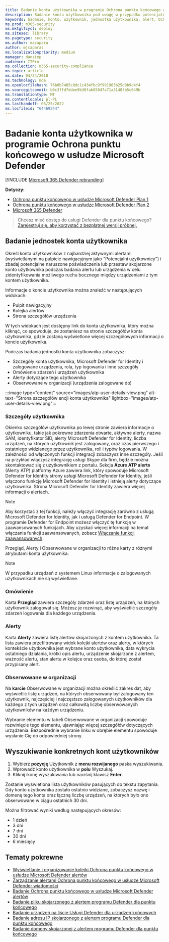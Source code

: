 ```yaml
---
title: Badanie konta użytkownika w programie Ochrona punktu końcowego w usłudze Microsoft Defender
description: Badanie konta użytkownika pod uwagę w przypadku potencjalnego naruszenia poświadczeń lub przeskok na skojarzone konto użytkownika w trakcie badania.
keywords: badanie, konto, użytkownik, jednostka użytkownika, alert, Ochrona punktu końcowego w usłudze Microsoft Defender
ms.prod: m365-security
ms.mktglfcycl: deploy
ms.sitesec: library
ms.pagetype: security
ms.author: macapara
author: mjcaparas
ms.localizationpriority: medium
manager: dansimp
audience: ITPro
ms.collection: m365-security-compliance
ms.topic: article
ms.date: 04/24/2018
ms.technology: mde
ms.openlocfilehash: 76b0b7405c8dc1c434fbc9f991903b25d8b9d4f4
ms.sourcegitcommit: b0c3ffd7ddee9b30fab85047a71a31483b5c649b
ms.translationtype: MT
ms.contentlocale: pl-PL
ms.lasthandoff: 03/25/2022
ms.locfileid: "64469344"
---
```

# <a name="investigate-a-user-account-in-microsoft-defender-for-endpoint"></a>Badanie konta użytkownika w programie Ochrona punktu końcowego w usłudze Microsoft Defender

[!INCLUDE [Microsoft 365 Defender rebranding](../../includes/microsoft-defender.md)]

**Dotyczy:**
- [Ochrona punktu końcowego w usłudze Microsoft Defender Plan 1](https://go.microsoft.com/fwlink/p/?linkid=2154037)
- [Ochrona punktu końcowego w usłudze Microsoft Defender Plan 2](https://go.microsoft.com/fwlink/p/?linkid=2154037)
- [Microsoft 365 Defender](https://go.microsoft.com/fwlink/?linkid=2118804)


> Chcesz mieć dostęp do usługi Defender dla punktu końcowego? [Zarejestruj się, aby korzystać z bezpłatnej wersji próbnej.](https://signup.microsoft.com/create-account/signup?products=7f379fee-c4f9-4278-b0a1-e4c8c2fcdf7e&ru=https://aka.ms/MDEp2OpenTrial?ocid=docs-wdatp-investigatgeuser-abovefoldlink)

## <a name="investigate-user-account-entities"></a>Badanie jednostek konta użytkownika

Określ konta użytkowników z najbardziej aktywnymi alertami (wyświetlanymi na pulpicie nawigacyjnym jako "Potencjalni użytkownicy") i zbadaj potencjalne naruszone poświadczenia lub przestaw skojarzone konto użytkownika podczas badania alertu lub urządzenia w celu zidentyfikowania możliwego ruchu bocznego między urządzeniami z tym kontem użytkownika.

Informacje o koncie użytkownika można znaleźć w następujących widokach:

- Pulpit nawigacyjny
- Kolejka alertów
- Strona szczegółów urządzenia

W tych widokach jest dostępny link do konta użytkownika, który można kliknąć, co spowoduje, że zostaniesz na stronie szczegółów konta użytkownika, gdzie zostaną wyświetlone więcej szczegółowych informacji o koncie użytkownika.

Podczas badania jednostki konta użytkownika zobaczysz:

- Szczegóły konta użytkownika, Microsoft Defender for Identity i zalogowane urządzenia, rola, typ logowania i inne szczegóły
- Omówienie zdarzeń i urządzeń użytkownika
- Alerty dotyczące tego użytkownika
- Obserwowane w organizacji (urządzenia zalogowane do)

:::image type="content" source="images/atp-user-details-view.png" alt-text="Strona szczegółów encji konta użytkownika" lightbox="images/atp-user-details-view.png":::

### <a name="user-details"></a>Szczegóły użytkownika

Okienko  szczegółów użytkownika po lewej stronie zawiera informacje o użytkowniku, takie jak pokrewne zdarzenia otwarte, aktywne alerty, nazwa SAM, identyfikator SID, alerty Microsoft Defender for Identity, liczba urządzeń, na których użytkownik jest zalogowany, oraz czas pierwszego i ostatniego widzianego przez użytkownika, roli i typów logowania. W zależności od włączonych funkcji integracji zobaczysz inne szczegóły. Jeśli na przykład włączysz integrację usługi Skype dla firm, będzie można skontaktować się z użytkownikiem z portalu. Sekcja **Azure ATP alerts** (Alerty ATP) platformy Azure zawiera link, który spowoduje Microsoft Defender for Identity strony usługi Microsoft Defender for Identity, jeśli włączono funkcję Microsoft Defender for Identity i istnieją alerty dotyczące użytkownika. Strona Microsoft Defender for Identity zawiera więcej informacji o alertach.

> [!NOTE]
> Aby korzystać z tej funkcji, należy włączyć integrację zarówno z usługą Microsoft Defender for Identity, jak i usługą Defender for Endpoint. W programie Defender for Endpoint możesz włączyć tę funkcję w zaawansowanych funkcjach. Aby uzyskać więcej informacji na temat włączania funkcji zaawansowanych, zobacz [Włączanie funkcji zaawansowanych](advanced-features.md).

Przegląd, Alerty i Obserwowane w organizacji to różne karty z różnymi atrybutami konta użytkownika.


>[!NOTE]
>W przypadku urządzeń z systemem Linux informacje o zalogowanych użytkownikach nie są wyświetlane.


### <a name="overview"></a>Omówienie

Karta **Przegląd** zawiera szczegóły zdarzeń oraz listę urządzeń, na których użytkownik zalogował się. Możesz je rozwinąć, aby wyświetlić szczegóły zdarzeń logowania dla każdego urządzenia.

### <a name="alerts"></a>Alerty

Karta **Alerty** zawiera listę alertów skojarzonych z kontem użytkownika. Ta lista zawiera przefiltrowany widok kolejki alertów oraz alerty, w których kontekście użytkownika jest wybrane konto użytkownika, data wykrycia ostatniego działania, krótki opis alertu, urządzenie skojarzone z alertem, ważność alertu, stan alertu w kolejce oraz osoba, do której został przypisany alert.[](alerts-queue.md)

### <a name="observed-in-organization"></a>Obserwowane w organizacji

Na **karcie** Obserwowane w organizacji można określić zakres dat, aby wyświetlić listę urządzeń, na których obserwowany był zalogowany ten użytkownik, najczęściej i najczęstszo zalogowanych użytkowników dla każdego z tych urządzeń oraz całkowitą liczbę obserwowanych użytkowników na każdym urządzeniu.

Wybranie elementu w tabeli Obserwowane w organizacji spowoduje rozwinięcie tego elementu, ujawniając więcej szczegółów dotyczących urządzenia. Bezpośrednie wybranie linku w obrębie elementu spowoduje wysłanie Cię do odpowiedniej strony.

## <a name="search-for-specific-user-accounts"></a>Wyszukiwanie konkretnych kont użytkowników

1. Wybierz **pozycję** Użytkownik z **menu rozwijanego** paska wyszukiwania.
2. Wprowadź konto użytkownika w **polu** Wyszukaj.
3. Kliknij ikonę wyszukiwania lub naciśnij klawisz **Enter**.

Zostanie wyświetlona lista użytkowników pasujących do tekstu zapytania. Gdy konto użytkownika zostało ostatnio widziane, zobaczysz nazwę i domenę tego konta oraz łączną liczbę urządzeń, na których było ono obserwowane w ciągu ostatnich 30 dni.

Można filtrować wyniki według następujących okresów:

- 1 dzień
- 3 dni
- 7 dni
- 30 dni
- 6 miesięcy

## <a name="related-topics"></a>Tematy pokrewne

- [Wyświetlanie i organizowanie kolejki Ochrona punktu końcowego w usłudze Microsoft Defender alertów](alerts-queue.md)
- [Zarządzanie alertami Ochrona punktu końcowego w usłudze Microsoft Defender wiadomości](manage-alerts.md)
- [Badanie Ochrona punktu końcowego w usłudze Microsoft Defender alertów](investigate-alerts.md)
- [Badanie pliku skojarzonego z alertem programu Defender dla punktu końcowego](investigate-files.md)
- [Badanie urządzeń na liście Usługi Defender dla urządzeń końcowych](investigate-machines.md)
- [Badanie adresu IP skojarzonego z alertem programu Defender dla punktu końcowego](investigate-ip.md)
- [Badanie domeny skojarzonej z alertem programu Defender dla punktu końcowego](investigate-domain.md)
